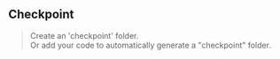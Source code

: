## Checkpoint
> Create an 'checkpoint' folder.   
> Or add your code to automatically generate a "checkpoint" folder.
